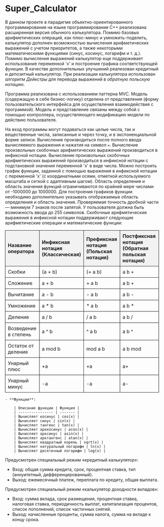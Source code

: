 # Super_Calculator

В данном проекте в парадигме объектно-ориентированного программирования на языке программирования С++ реализована расширенная версия обычного калькулятора. Помимо базовых арифметических операций, как плюс-минус и умножить-поделить, калькулятор дополнен возможностью вычисления арифметических выражений с учетом приоритетов, а также некоторыми математическими функциями (синус, косинус, логарифм и т. д.). Помимо вычисления выражений калькулятор еще поддерживает использование переменной 'x' и построение графика соответствующей функции. В качестве дополнительных улучшений реализован кредитный и депозитный калькулятор.
При реализации калькулятора использован *алгоритм Дейкстры* для перевода выражений в *обратную польскую нотацию*.

Программа реализована с использованием паттерна MVC. Модель (содержащую в себе бизнес-логику) отделена от представления (форму пользовательского интерфейса для осуществления взаимодействия с программой). Модель и представление связаны между собой с помощью контроллера, осуществляющего модификацию модели по действию пользователя.

На вход программы могут подаваться как целые числа, так и вещественные числа, записанные и через точку, и в экспоненциальной форме записи.
Вычисление производиться после полного ввода вычисляемого выражения и нажатия на символ `=`.
Вычисление произвольных скобочных арифметических выражений производиться в инфиксной нотации.
Вычисление произвольных скобочных арифметических выражений производиться в инфиксной нотации с подстановкой значения переменной 'x' в виде числа.
Можно построить график функции, заданной с помощью выражения в инфиксной нотации с переменной 'x' (с координатными осями, отметкой используемого масштаба и сеткой с адаптивным шагом).
Область определения и область значения функций ограничиваются по крайней мере числами от -1000000 до 1000000.
Для построения графиков функции необходимо дополнительно указывать отображаемые область определения и область значения.
Проверяемая точность дробной части — минимум 7 знаков после запятой.
У пользователя должна быть возможность ввода до 255 символов.
Скобочные арифметические выражения в инфиксной нотации поддерживают следующие арифметические операции и математические функции:

<!DOCTYPE html>
<html lang="ru">
<head>
    <meta charset="UTF-8">
    <meta name="viewport" content="width=device-width, initial-scale=1.0">
    <title>Таблица операторов</title>
    <style>
        table {
            width: 100%;
            border-collapse: collapse;
        }
        th, td {
            border: 1px solid black;
            padding: 8px;
            text-align: left;
        }
        th {
            background-color: #f2f2f2;
        }
    </style>
</head>
<body>
    <table>
        <thead>
            <tr>
                <th>Название оператора</th>
                <th>Инфиксная нотация <br /> (Классическая)</th>
                <th>Префиксная нотация <br /> (Польская нотация)</th>
                <th>Постфиксная нотация <br /> (Обратная польская нотация)</th>
            </tr>
        </thead>
        <tbody>
            <tr>
                <td>Скобки</td>
                <td>(a + b)</td>
                <td>(+ a b)</td>
                <td>a b +</td>
            </tr>
            <tr>
                <td>Сложение</td>
                <td>a + b</td>
                <td>+ a b</td>
                <td>a b +</td>
            </tr>
            <tr>
                <td>Вычитание</td>
                <td>a - b</td>
                <td>- a b</td>
                <td>a b -</td>
            </tr>
            <tr>
                <td>Умножение</td>
                <td>a * b</td>
                <td>* a b</td>
                <td>a b *</td>
            </tr>
            <tr>
                <td>Деление</td>
                <td>a / b</td>
                <td>/ a b</td>
                <td>a b /</td>
            </tr>
            <tr>
                <td>Возведение в степень</td>
                <td>a ^ b</td>
                <td>^ a b</td>
                <td>a b ^</td>
            </tr>
            <tr>
                <td>Остаток от деления</td>
                <td>a mod b</td>
                <td>mod a b</td>
                <td>a b mod</td>
            </tr>
            <tr>
                <td>Унарный плюс</td>
                <td>+a</td>
                <td>+a</td>
                <td>a+</td>
            </tr>
            <tr>
                <td>Унарный минус</td>
                <td>-a</td>
                <td>-a</td>
                <td>a-</td>
            </tr>
        </tbody>
    </table>
</body>
</html>


    - **Функции**:
  
        | Описание функции | Функция |   
        | ---------------- | ------- |  
        | Вычисляет косинус | cos(x) |   
        | Вычисляет синус | sin(x) |  
        | Вычисляет тангенс | tan(x) |  
        | Вычисляет арккосинус | acos(x) | 
        | Вычисляет арксинус | asin(x) | 
        | Вычисляет арктангенс | atan(x) |
        | Вычисляет квадратный корень | sqrt(x) |
        | Вычисляет натуральный логарифм | ln(x) | 
        | Вычисляет десятичный логарифм | log(x) |

Предусмотрен специальный режим «кредитный калькулятор»:
 - Вход: общая сумма кредита, срок, процентная ставка, тип (аннуитетный, дифференцированный).
 - Выход: ежемесячный платеж, переплата по кредиту, общая выплата.

Предусмотрен специальный режим «калькулятор доходности вкладов»:
 - Вход: сумма вклада, срок размещения, процентная ставка, налоговая ставка, периодичность выплат, капитализация процентов, список пополнений, список частичных снятий.
 - Выход: начисленные проценты, сумма налога, сумма на вкладе к концу срока.

